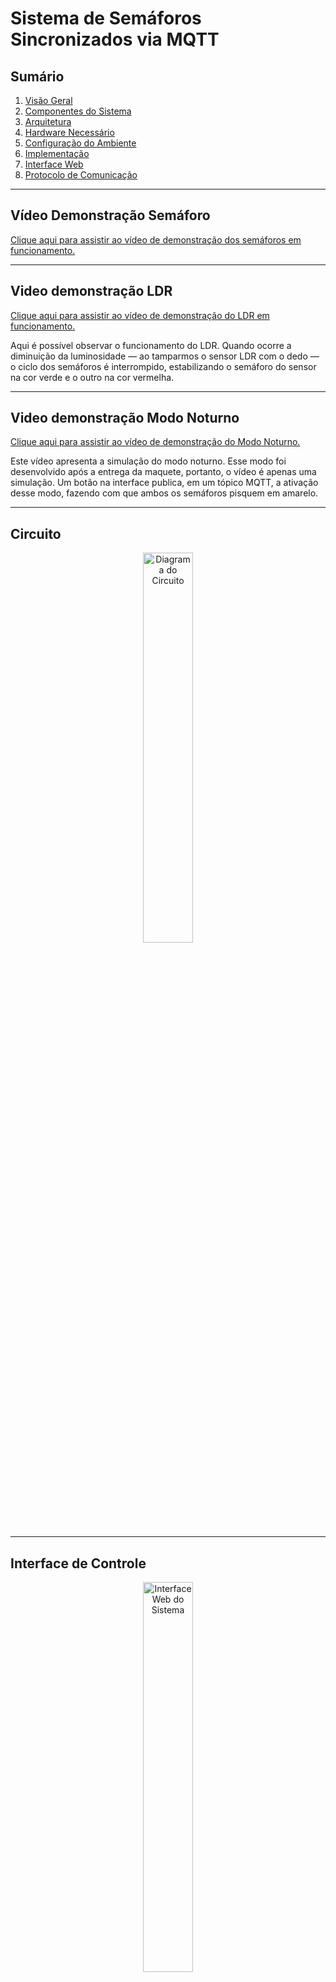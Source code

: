 # Sistema de Semáforos Sincronizados via MQTT

## Sumário
1. [Visão Geral](#visão-geral)
2. [Componentes do Sistema](#componentes-do-sistema)
3. [Arquitetura](#arquitetura)
4. [Hardware Necessário](#hardware-necessário)
5. [Configuração do Ambiente](#configuração-do-ambiente)
6. [Implementação](#implementação)
7. [Interface Web](#interface-web)
8. [Protocolo de Comunicação](#protocolo-de-comunicação)

---

## Vídeo Demonstração Semáforo
[Clique aqui para assistir ao vídeo de demonstração dos semáforos em funcionamento.](assets/demo.mp4)

---

## Video demonstração LDR
[Clique aqui para assistir ao vídeo de demonstração do LDR em funcionamento.](assets/ldr.mp4)

Aqui é possível observar o funcionamento do LDR. Quando ocorre a diminuição da luminosidade — ao tamparmos o sensor LDR com o dedo — o ciclo dos semáforos é interrompido, estabilizando o semáforo do sensor na cor verde e o outro na cor vermelha.

---

## Video demonstração Modo Noturno
[Clique aqui para assistir ao vídeo de demonstração do Modo Noturno.](assets/modo_noturno.mp4)

Este vídeo apresenta a simulação do modo noturno. Esse modo foi desenvolvido após a entrega da maquete, portanto, o vídeo é apenas uma simulação. Um botão na interface publica, em um tópico MQTT, a ativação desse modo, fazendo com que ambos os semáforos pisquem em amarelo.

---

## Circuito

<p align="center">
  <img src="assets/circuito.jpeg" alt="Diagrama do Circuito" width="40%" height="40%">
</p>

---

## Interface de Controle

<p align="center">
  <img src="assets/interface.png" alt="Interface Web do Sistema" width="40%" height="40%">
</p>

---

## Visão Geral

O sistema consiste em dois semáforos sincronizados através do protocolo MQTT, utilizando ESP32s como controladores e uma interface web para monitoramento em tempo real. O sistema opera em uma configuração mestre-escravo, onde um semáforo controla o timing e o outro responde aos sinais recebidos.

### Características Principais
- Comunicação segura via MQTT sobre WSS
- Sincronização automática entre semáforos
- Interface web para monitoramento
- Certificação SSL para conexões seguras
- Sistema de fallback em caso de falha de comunicação

## Componentes do Sistema

### Hardware
- 2× ESP32 Development Boards
- 6× LEDs (2 vermelhos, 2 amarelos, 2 verdes)
- Resistores apropriados para os LEDs
- Fonte de alimentação 5V

### Software
- Arduino IDE
- Bibliotecas:
  - WiFi.h
  - PubSubClient.h
  - WiFiClientSecure.h
- Broker MQTT: HiveMQ Cloud
- Interface Web HTML/CSS/JavaScript

## Arquitetura

O sistema segue uma arquitetura distribuída com os seguintes componentes:

```
[Semáforo 1 (Master)] → [MQTT Broker] → [Semáforo 2 (Slave)]
            ↑                  ↑               ↑
            └──────────[Interface Web]─────────┘
```

### Fluxo de Dados
1. O semáforo master controla o timing e publica estados
2. O broker MQTT distribui as mensagens
3. O semáforo slave recebe e reage às mensagens
4. A interface web monitora e exibe os estados em tempo real

## Hardware Necessário

### Conexões do ESP32 (Semáforo 1)
- LED Vermelho: GPIO 27
- LED Amarelo: GPIO 14
- LED Verde: GPIO 12

### Conexões do ESP32 (Semáforo 2)
- LED Vermelho: GPIO 4
- LED Amarelo: GPIO 16
- LED Verde: GPIO 17

## Configuração do Ambiente

### 1. Configuração do HiveMQ Cloud
```cpp
const char* mqtt_server = "c4bd3577289c4b58a61f581b8260c62c.s1.eu.hivemq.cloud";
const int mqtt_port = 8883;
const char* mqtt_username = "jonathan";
const char* mqtt_password = "Atlas.2267";
```

### 2. Configuração Wi-Fi
```cpp
const char* ssid = "esp32";
const char* password = "jonathan123";
```

### 3. Tópicos MQTT
```cpp
const char* mqtt_topic_sync = "traffic_light_sync";
```

## Implementação

### Estados do Semáforo
```cpp
enum TrafficState { RED, GREEN, YELLOW };
```

### Tempos de Estado (Semáforo Master)
```cpp
const unsigned long RED_DURATION = 5000;    // 5 segundos
const unsigned long GREEN_DURATION = 5000;  // 5 segundos
const unsigned long YELLOW_DURATION = 2000; // 2 segundos
```

## Interface Web

A interface web fornece uma visualização em tempo real dos estados dos semáforos. Principais características:

- Design responsivo
- Atualização em tempo real via MQTT over WebSocket
- Indicadores visuais com efeitos de iluminação
- Status de conexão com o broker

## Protocolo de Comunicação

### Mensagens MQTT
- `"RED"`: Indica estado vermelho
- `"YELLOW"`: Indica estado amarelo
- `"GREEN"`: Indica estado verde

### Lógica de Sincronização
- Quando Semáforo 1 está Verde → Semáforo 2 está Vermelho
- Quando Semáforo 1 está Vermelho → Semáforo 2 está Verde
- Quando Semáforo 1 está Amarelo → Semáforo 2 está Amarelo


## Troubleshooting

### Problemas Comuns

1. **Falha na Conexão Wi-Fi**
   - Verificar credenciais SSID e senha
   - Confirmar alcance do sinal
   - Verificar alimentação do ESP32

2. **Falha na Conexão MQTT**
   - Verificar credenciais do broker
   - Confirmar validade do certificado
   - Verificar conectividade da rede

3. **Dessincronização dos Semáforos**
   - Reiniciar ambos os ESP32s
   - Verificar conexão com o broker
   - Confirmar recebimento das mensagens MQTT

### Logs e Depuração
O sistema utiliza a porta serial (115200 baud) para logs de depuração:
```cpp
Serial.begin(115200);
```

Para monitorar o funcionamento, conecte via monitor serial e observe as mensagens de status e debug.
